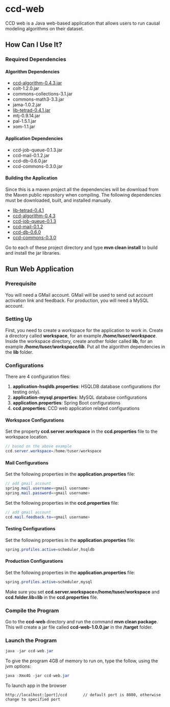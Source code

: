 # ccd-web
CCD web is a Java web-based application that allows users to run causal modeling algorithms on their dataset.

## How Can I Use It?
### Required Dependencies
#### Algorithm Dependencies
*  [ccd-algorithm-0.4.3.jar](https://github.com/bd2kccd/ccd-algorithm/releases/tag/v0.4.3https://github.com/bd2kccd/ccd-algorithm/releases/tag/v0.4.3)
* colt-1.2.0.jar
* commons-collections-3.1.jar
* commons-math3-3.3.jar
* jama-1.0.2.jar
* [lib-tetrad-0.4.1.jar](https://github.com/bd2kccd/lib-tetrad/releases/tag/v0.4.1)
* mtj-0.9.14.jar
* pal-1.5.1.jar
* xom-1.1.jar

#### Application Dependencies
* ccd-job-queue-0.1.3.jar
* ccd-mail-0.1.2.jar
* ccd-db-0.6.0.jar
* ccd-commons-0.3.0.jar


#### Building the Application
Since this is a maven project all the dependencies will be download from the Maven public repository when compiling.  The following dependencies must be downloaded, built, and installed manually.

* [lib-tetrad-0.4.1](https://github.com/bd2kccd/lib-tetrad/releases/tag/v0.4.1)
* [ccd-algorithm-0.4.3](https://github.com/bd2kccd/ccd-algorithm/releases/tag/v0.4.3) 
* [ccd-job-queue-0.1.3](https://github.com/bd2kccd/ccd-job-queue/releases/tag/v0.1.3) 
* [ccd-mail-0.1.2](https://github.com/bd2kccd/ccd-mail/releases/tag/v0.1.2) 
* [ccd-db-0.6.0](https://github.com/bd2kccd/ccd-db/releases/tag/v0.6.0) 
* [ccd-commons-0.3.0](https://github.com/bd2kccd/ccd-commons/releases/tag/v0.3.0) 

Go to each of these project directory and type **mvn clean install** to build and install the jar libraries.

## Run Web Application
### Prerequisite
You will need a GMail account.  GMail will be used to send out account activation link and feedback.
For production, you will need a MySQL account.

### Setting Up
First, you need to create a workspace for the application to work in.  Create a directory called **workspace**, for an example ***/home/tuser/workspace***.  Inside the workspace directory, create another folder called **lib**, for an example ***/home/tuser/workspace/lib***.  Put all the algorithm dependencies in the **lib** folder.

### Configurations
There are 4 configuration files:
1. **application-hsqldb.properties**: HSQLDB database configurations (for testing only).
2. **application-mysql.properties**: MySQL database configurations
3. **application.properties**: Spring Boot configurations
4. **ccd.properties**: CCD web application related configurations

#### Workspace Configurations
Set the property **ccd.server.workspace** in the  **ccd.properties** file to the workspace location.
```java
// based on the above example
ccd.server.workspace=/home/tuser/workspace
```

#### Mail Configurations
Set the following properties in the **application.properties** file:
```java
// add gmail account
spring.mail.username=<gmail username>
spring.mail.password=<gmail username>
```
Set the following properties in the **ccd.properties** file:
```java
// add gmail account
ccd.mail.feedback.to=<gmail username>
```

#### Testing Configurations
Set the following properties in the **application.properties** file:
```java
spring.profiles.active=scheduler,hsqldb
```

#### Production Configurations
Set the following properties in the **application.properties** file:
```java
spring.profiles.active=scheduler,mysql
```

Make sure you set **ccd.server.workspace=/home/tuser/workspace** and **ccd.folder.lib=lib** in the **ccd.properties** file.

### Compile the Program
Go to the **ccd-web** directory and run the command **mvn clean package**. This will create a jar file called **ccd-web-1.0.0.jar** in the **/target** folder.

### Launch the Program
```java
java -jar ccd-web.jar
```
To give the program 4GB of memory to run on, type the follow, using the jvm options:
```java
java -Xmx4G -jar ccd-web.jar
```

To launch app in the browser
```
http://localhost:[port]/ccd       // default port is 8080, otherwise change to specified port
```
